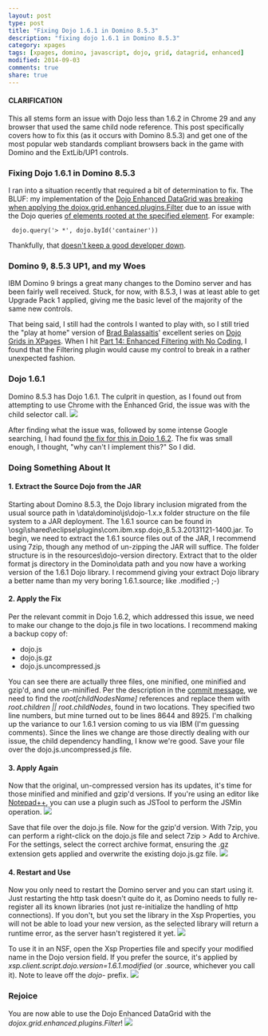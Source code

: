 ```yaml
---
layout: post
type: post
title: "Fixing Dojo 1.6.1 in Domino 8.5.3"
description: "fixing dojo 1.6.1 in Domino 8.5.3"
category: xpages
tags: [xpages, domino, javascript, dojo, grid, datagrid, enhanced]
modified: 2014-09-03
comments: true
share: true
---
```

#### CLARIFICATION
This all stems form an issue with Dojo less than 1.6.2 in Chrome 29 and any browser that used the same child node reference. This post specifically covers how to fix this (as it occurs with Domino 8.5.3) and get one of the most popular web standards compliant browsers back in the game with Domino and the ExtLib/UP1 controls.

### Fixing Dojo 1.6.1 in Domino 8.5.3
I ran into a situation recently that required a bit of determination to fix. The BLUF: my implementation of the [Dojo Enhanced DataGrid was breaking when applying the dojox.grid.enhanced.plugins.Filter](http://xcellerant.net/2013/05/01/dojo-data-grid-part-14-enhanced-filtering-with-no-coding/comment-page-1/#comment-2498) due to an issue with the Dojo queries [of elements rooted at the specified element](http://dojotoolkit.org/reference-guide/1.6/dojo/query.html#queries-rooted-at-a-given-element). For example:
<pre><code> dojo.query('> *', dojo.byId('container')) </code></pre>
Thankfully, that [doesn't keep a good developer down](http://xcellerant.net/2013/05/01/dojo-data-grid-part-14-enhanced-filtering-with-no-coding/comment-page-1/#comment-6210).

### Domino 9, 8.5.3 UP1, and my Woes
IBM Domino 9 brings a great many changes to the Domino server and has been fairly well received. Stuck, for now, with 8.5.3, I was at least able to get Upgrade Pack 1 applied, giving me the basic level of the majority of the same new controls.

That being said, I still had the controls I wanted to play with, so I still tried the "play at home" version of [Brad Balassaitis](http://twitter.com/Balassaitis)' excellent series on [Dojo Grids in XPages](http://xcellerant.net/dojo-grids-in-xpages/). When I hit [Part 14: Enhanced Filtering with No Coding](http://xcellerant.net/dojo-data-grid-part-14-enhanced-filtering-with-no-coding), I found that the Filtering plugin would cause my control to break in a rather unexpected fashion.

### Dojo 1.6.1
Domino 8.5.3 has Dojo 1.6.1. The culprit in question, as I found out from attempting to use Chrome with the Enhanced Grid, the issue was with the child selector call.
<a href="{{ site.url }}/assets/images/post_images/dojoBeastInLair.png" data-toggle="tooltip" title="the beast in its lair"><img src="{{ site.url }}/assets/images/post_images/dojoBeastInLair.png"></a>

After finding what the issue was, followed by some intense Google searching, I had found [the fix for this in Dojo 1.6.2](http://github.com/dojo/dojo/commit/fc262d0d589c490cdd671791f1546a4665ed69c6#commitcomment-3954783). The fix was small enough, I thought, "why can't I implement this?" So I did.

### Doing Something About It

#### 1. Extract the Source Dojo from the JAR
Starting about Domino 8.5.3, the Dojo library inclusion migrated from the usual source path in <Domino>\data\domino\js\dojo-1.x.x folder structure on the file system to a JAR deployment. The 1.6.1 source can be found in <Domino program>\osgi\shared\eclipse\plugins\com.ibm.xsp.dojo_8.5.3.20131121-1400.jar. To begin, we need to extract the 1.6.1 source files out of the JAR, I recommend using 7zip, though any method of un-zipping the JAR will suffice. The folder structure is in the resources\dojo-version directory. Extract that to the older format js directory in the Domino\data path and you now have a working version of the 1.6.1 Dojo library. I recommend giving your extract Dojo library a better name than my very boring 1.6.1.source; like .modified ;-)

#### 2. Apply the Fix
Per the relevant commit in Dojo 1.6.2, which addressed this issue, we need to make our change to the dojo.js file in two locations. I recommend making a backup copy of:

* dojo.js
* dojo.js.gz
* dojo.js.uncompressed.js

You can see there are actually three files, one minified, one minified and gzip'd, and one un-minified. Per the description in the [commit message](http://github.com/dojo/dojo/commit/fc262d0d589c490cdd671791f1546a4665ed69c6#commitcomment-3954783), we need to find the _root[childNodesName]_ references and replace them with _root.children &#124;&#124; root.childNodes_, found in two locations. They specified two line numbers, but mine turned out to be lines 8644 and 8925. I'm chalking up the variance to our 1.6.1 version coming to us via IBM (I'm guessing comments). Since the lines we change are those directly dealing with our issue, the child dependency handling, I know we're good. Save your file over the dojo.js.uncompressed.js file.

#### 3. Apply Again
Now that the original, un-compressed version has its updates, it's time for those minified and minified and gzip'd versions. If you're using an editor like [Notepad++](http://notepad-plus-plus.org/), you can use a plugin such as JSTool to perform the JSMin operation.
<a href="{{ site.url }}/assets/images/post_images/npppJSmin.png" data-toggle="tooltip" title="minifying with JSTool in Notepad++"><img src="{{ site.url }}/assets/images/post_images/npppJSmin.png"></a>

Save that file over the dojo.js file. Now for the gzip'd version. With 7zip, you can perform a right-click on the dojo.js file and select 7zip > Add to Archive. For the settings, select the correct archive format, ensuring the .gz extension gets applied and overwrite the existing dojo.js.gz file.
<a href="{{ site.url }}/assets/images/post_images/gzipWith7zip.png" data-toggle="tooltip" title="gzip-ing with 7zip"><img src="{{ site.url }}/assets/images/post_images/gzipWith7zip.png"></a>

#### 4. Restart and Use
Now you only need to restart the Domino server and you can start using it. Just restarting the http task doesn't quite do it, as Domino needs to fully re-register all its known libraries (not just re-initialize the handling of http connections). If you don't, but you set the library in the Xsp Properties, you will not be able to load your new version, as the selected library will return a runtime error, as the server hasn't registered it yet.
<a href="{{ site.url }}/assets/images/post_images/noDiceOnNewDojoLibraryYet.png" data-toggle="tooltip" title="no dice yet, restart the server"><img src="{{ site.url }}/assets/images/post_images/noDiceOnNewDojoLibraryYet.png"></a>

To use it in an NSF, open the Xsp Properties file and specify your modified name in the Dojo version field. If you prefer the source, it's applied by _xsp.client.script.dojo.version=1.6.1.modified_ (or .source, whichever you call it). Note to leave off the _dojo-_ prefix.
<a href="{{ site.url }}/assets/images/post_images/useNewDojoLibraryInXspProperties.png" data-toggle="tooltip" title="specify the new dojo library in Xsp Properties"><img src="{{ site.url }}/assets/images/post_images/useNewDojoLibraryInXspProperties.png"></a>

### Rejoice
You are now able to use the Dojo Enhanced DataGrid with the _dojox.grid.enhanced.plugins.Filter_!
<a href="{{ site.url }}/assets/images/post_images/dojoEnhancedGridFilteredResults.png" data-toggle="tooltip" title="winter is coming"><img src="{{ site.url }}/assets/images/post_images/dojoEnhancedGridFilteredResults.png"></a>